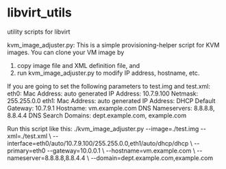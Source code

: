 libvirt_utils
=============

utility scripts for libvirt

kvm_image_adjuster.py:
This is a simple provisioning-helper script for KVM images.
You can clone your VM image by
  1. copy image file and XML definition file, and
  2. run kvm_image_adjuster.py to modify IP address, hostname, etc.

If you are going to set the following parameters to test.img and test.xml:
    eth0: Mac Address: auto generated
          IP Address: 10.7.9.100
          Netmask: 255.255.0.0
    eth1: Mac Address: auto generated
          IP Address: DHCP
    Default Gateway: 10.7.9.1
    Hostname: vm.example.com
    DNS Nameservers: 8.8.8.8, 8.8.4.4
    DNS Search Domains: dept.example.com, example.com

Run this script like this:
./kvm_image_adjuster.py --image=./test.img --xml=./test.xml \\
--interface=eth0/auto/10.7.9.100/255.255.0.0,eth1/auto/dhcp/dhcp \\
--primary=eth0 --gateway=10.0.0.1 \\
--hostname=vm.example.com \\
--nameserver=8.8.8.8,8.8.4.4 \\
--domain=dept.example.com,example.com

